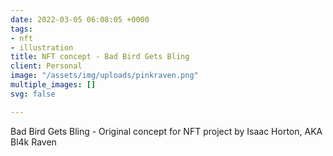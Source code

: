 ```yaml
---
date: 2022-03-05 06:08:05 +0000
tags:
- nft
- illustration
title: NFT concept - Bad Bird Gets Bling
client: Personal
image: "/assets/img/uploads/pinkraven.png"
multiple_images: []
svg: false

---
```

Bad Bird Gets Bling - Original concept for NFT project by Isaac Horton, AKA Bl4k Raven